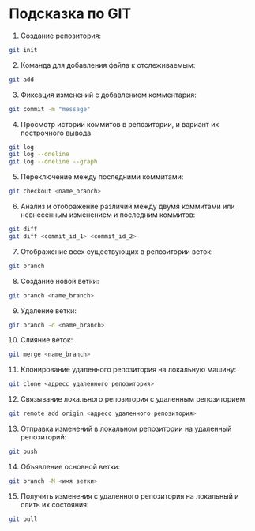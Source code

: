 # Подсказка по GIT

1. Создание репозитория:
```sh
git init
```
2. Команда для добавления файла к отслеживаемым:
```sh
git add
```
3. Фиксация изменений с добавлением комментария:
```sh
git commit -m "message"
```
4. Просмотр истории коммитов в репозитории, и вариант их построчного вывода
```sh
git log
git log --oneline
git log --oneline --graph
```
5. Переключение между последними коммитами:
```sh
git checkout <name_branch>
```
6. Анализ и отображение различий между двумя коммитами или невнесенным изменением и последним коммитов:
 ```sh
 git diff
 git diff <commit_id_1> <commit_id_2>
 ```

 7. Отображение всех существующих в репозитории веток:
 ```sh
 git branch
 ```

 8. Создание новой ветки:
 ```sh
git branch <name_branch>
 ```

 9. Удаление ветки:
 ```sh
 git branch -d <name_branch>
 ```

 10. Слияние веток:
 ```sh
 git merge <name_branch>
 ```

 11. Клонирование удаленного репозитория на локальную машину:
 ```sh
git clone <адресс удаленного репозитория>
 ```

 12. Связывание локального репозитория с удаленным репозиторием:
 ```sh
git remote add origin <адресс удаленного репозитория>
 ```

 13. Отправка изменений в локальном репозитории на удаленный репозиторий:
 ```sh
git push
 ```

 14. Объявление основной ветки:
 ```sh
git branch -M <имя ветки>
 ```

 15. Получить изменения с удаленного репозитория на локальный и слить их состояния:
 ```sh
git pull
 ```